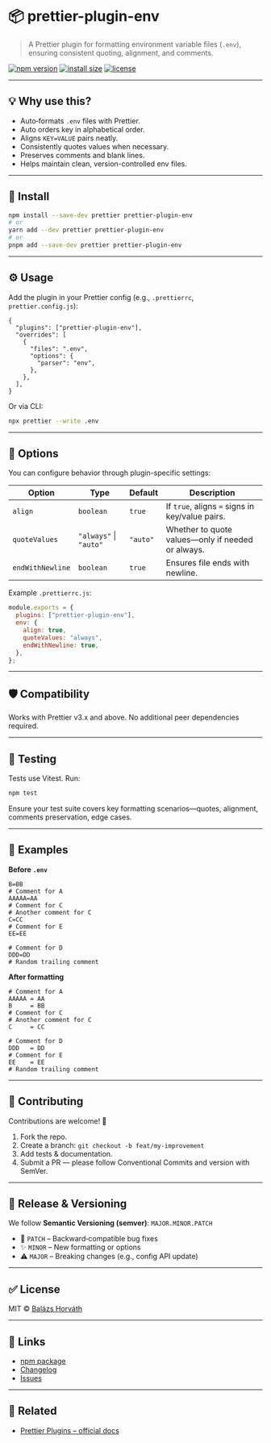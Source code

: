 # 📦 prettier-plugin-env

> A Prettier plugin for formatting environment variable files (`.env`), ensuring consistent quoting, alignment, and comments.

[![npm version](https://img.shields.io/npm/v/prettier-plugin-env.svg)](https://www.npmjs.com/package/prettier-plugin-env)
[![install size](https://img.shields.io/bundlephobia/minzip/prettier-plugin-env)](https://bundlephobia.com/package/prettier-plugin-env)
[![license](https://img.shields.io/npm/l/prettier-plugin-env)](LICENSE)

---

## 💡 Why use this?

- Auto‑formats `.env` files with Prettier.
- Auto orders key in alphabetical order.
- Aligns `KEY=VALUE` pairs neatly.
- Consistently quotes values when necessary.
- Preserves comments and blank lines.
- Helps maintain clean, version-controlled env files.

---

## 🚀 Install

```bash
npm install --save-dev prettier prettier-plugin-env
# or
yarn add --dev prettier prettier-plugin-env
# or
pnpm add --save-dev prettier prettier-plugin-env
```

---

## ⚙️ Usage

Add the plugin in your Prettier config (e.g., `.prettierrc`, `prettier.config.js`):

```jsonc
{
  "plugins": ["prettier-plugin-env"],
  "overrides": [
    {
      "files": ".env",
      "options": {
        "parser": "env",
      },
    },
  ],
}
```

Or via CLI:

```bash
npx prettier --write .env
```

---

## 🔧 Options

You can configure behavior through plugin-specific settings:

| Option           | Type                   | Default  | Description                                       |
| ---------------- | ---------------------- | -------- | ------------------------------------------------- |
| `align`          | `boolean`              | `true`   | If `true`, aligns `=` signs in key/value pairs.   |
| `quoteValues`    | `"always"` \| `"auto"` | `"auto"` | Whether to quote values—only if needed or always. |
| `endWithNewline` | `boolean`              | `true`   | Ensures file ends with newline.                   |

Example `.prettierrc.js`:

```js
module.exports = {
  plugins: ["prettier-plugin-env"],
  env: {
    align: true,
    quoteValues: "always",
    endWithNewline: true,
  },
};
```

---

## 🛡️ Compatibility

Works with Prettier v3.x and above. No additional peer dependencies required.

---

## 🧪 Testing

Tests use Vitest. Run:

```bash
npm test
```

Ensure your test suite covers key formatting scenarios—quotes, alignment, comments preservation, edge cases.

---

## 📖 Examples

**Before `.env`**

```env
B=BB
# Comment for A
AAAAA=AA
# Comment for C
# Another comment for C
C=CC
# Comment for E
EE=EE

# Comment for D
DDD=DD
# Random trailing comment
```

**After formatting**

```env
# Comment for A
AAAAA = AA
B     = BB
# Comment for C
# Another comment for C
C     = CC

# Comment for D
DDD   = DD
# Comment for E
EE    = EE
# Random trailing comment
```

---

## 🎯 Contributing

Contributions are welcome! 🙌

1. Fork the repo.
2. Create a branch: `git checkout -b feat/my-improvement`
3. Add tests & documentation.
4. Submit a PR — please follow Conventional Commits and version with SemVer.

---

## 📜 Release & Versioning

We follow **Semantic Versioning (semver)**: `MAJOR.MINOR.PATCH`

- 🐛 `PATCH` – Backward‑compatible bug fixes
- ✨ `MINOR` – New formatting or options
- ⚠️ `MAJOR` – Breaking changes (e.g., config API update)

---

## ✅ License

MIT © [Balázs Horváth](https://github.com/FiR3bL4z3)

---

## 🔗 Links

- [npm package](https://www.npmjs.com/package/prettier-plugin-env)
- [Changelog](CHANGELOG.md)
- [Issues](https://github.com/FiR3bL4z3/prettier-plugin-env/issues)

---

## 🧩 Related

- [Prettier Plugins – official docs](https://prettier.io/docs/plugins)
